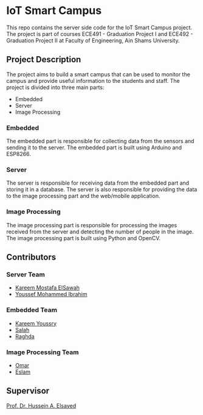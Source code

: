 # IoT Smart Campus

This repo contains the server side code for the IoT Smart Campus project. The project is part of courses ECE491 - Graduation Project I and ECE492 - Graduation Project II at Faculty of Engineering, Ain Shams University.

## Project Description

The project aims to build a smart campus that can be used to monitor the campus and provide useful information to the students and staff. The project is divided into three main parts:

- Embedded
- Server
- Image Processing

### Embedded

The embedded part is responsible for collecting data from the sensors and sending it to the server. The embedded part is built using Arduino and ESP8266.

### Server

The server is responsible for receiving data from the embedded part and storing it in a database. The server is also responsible for providing the data to the image processing part and the web/mobile application.

### Image Processing

The image processing part is responsible for processing the images received from the server and detecting the number of people in the image. The image processing part is built using Python and OpenCV.

## Contributors

### Server Team

- [Kareem Mostafa ElSawah](https://github.com/Kariem816)
- [Youssef Mohammed Ibrahim](#)

### Embedded Team

- [Kareem Youssry](#)
- [Salah](#)
- [Raghda](#)

### Image Processing Team

- [Omar](#)
- [Eslam](#)

## Supervisor

[Prof. Dr. Hussein A. Elsayed](https://eng.asu.edu.eg/staff/helsayed)
